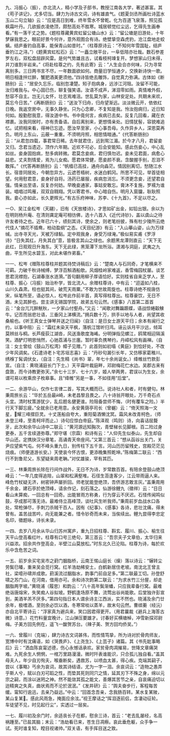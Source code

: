 <!-- { "loadSidebar": true } -->
九、冯振心（振），亦北流人，精小学及子部书，教授江南各大学，著述甚富。其《苟子讲记》，尤多切当。肆力为诗古文词，诗有雄直气。《题夏剑丞所画杜诗蓝水玉山二句立轴》云：“应是高日到难，终年雪水不曾乾。化为百道飞泉落，照见孤枫霜叶丹。几欲振衣凌绝顶，颇愁高处不胜寒。城居顿觉红尘远，乞得先生画奉看。”有一落干丈之势。《题柱尊藏黄宾虹留公塘山水》云：“留公塘是旧游处，十年梦寐我思之。眼前好景今何许，意外观图合有诗。绝壁挚空森虎豹，沧江盘地走蛟螭。结庐垂钓自高事，能保青山如昔时。”（柱尊原诗云：“不知何年雪国耻，结庐垂钓江之浔。”）《题黄宾虹松石》云：“一矗立敞平台，一阜低陪亦壮哉。数石参差罗左右，双松盘屈辟风雷。是何气势雄且古，试看枝柯竦复开。梦想家山归未得，并刀谁割半岩来。”《将赴柱尊之约，先有此寄》云：”人生会合亦何味，只为寻常离别多。三日两书言不尽，一年数面欲如何。商量旧学恒通夕，交换新诗快一歌。明日相逢拌烂醉，蟹肥酒美更须他。”四诗皆绝去雕饰，自觉真力弥满。古体如《断肠别》云：“居安久忘乐，临别忽凄楚。矧子抱病身，远涉江河阻。汝留不可能，汝归难我与。中心固已伤，聊复强笑语。汝语不成声，涕泪零如雨。真情难外假，愁容不自主。岂无儿女怀，壮志焉难沮。世乱莫为家，山林安足处。共期未来欢，莫忘今日苦。”《再断肠别》云：“送汝下归舟，归舟望渐远。淡淡微云开，依依红日晚。我返空房中，无事久静坐。只为心念卿，不复知是我。怜汝抱病归，近日知何如。殷勤慰我意，得汝道中书。书中竟何言，疾病已去矣。反复几回看，藏在衣襟裹。汝我同居时，亦有责备语。自后离别来，更想情亲处。旧情犹髻，容貌难追忆。试把相来看，得神已忘迹。愿汝早至家，小心事吾母。久作异乡人，深恩莫再负。明月上东山，云蔽一重重。不须明月照，相思情暗通。”《代答断肠别》云：“从君忽四载，事君常日稀。去年就君住，远到鸳江湄。於今才八月，君留妾又归。念君当遗迈，顶作六年期。近欢不可必，后会安能知。感此伤妾心，中心乱如丝。妾身固抱病，愁多病转微。君莫念妾病，君归慎勿迟。妾未见君面，病愈心益悲。丈夫割情爱，焉为儿女痴。愿君体常健，愿妾颜不衰。含酸握手别，忍泪不敢挥。”《代答再断肠别》云：“帆樯已高挂，通舟向淼茫。情因别离切，愁随江水长。宿昔同居处，今朝忽异方。云遮苍梧树，水迷白鹤冈。所思不可见，举首徒相望。何用慰君意，妾身好自将。汤药已屡服，疾病忽消忘。不须更念妾，还望君自强。情亲出至语，反复亦何妨。早晚妾通家，事姑安敢忘。膏沐不复施，罗襦为谁装。唱唱过鸣雁，双双自翱翔。凭以寄君书，中心暗自伤。明月入窗牖，耿耿照我。妾心亦如此，长久更辉光。”有古乐府神味，苏李、《十九首》，不足以尽之。

一○、吴江金松岑（天翮），旧有《天放楼诗》，才思如矿出金，如铅出银。余以为在明则杨升庵、在清则龚定庵可相彷佛，选十八首入《近代诗钞》，盖以虞山之待许友者待之也。近年已六十，绩刻其诗，使余之，则老笔纷披，殊有杜少陵所云绝代佳人“摘花不插鸯，柏动盈纲”之态。《天目纪游》有云：“入山摹山姿，山为万绿缄。出寺寻天光，天被万绿黏。定中观我身，身受万绿淹。”极似易实甫《罗浮诗》“日失其红，月失其白”意，皆极言其山之绿也。余题黑龙潭则直云：“天下无此红，日观观日升海东。天下无此绿，黑笼潭下龙所浴。潇湘与洞庭，武夷之九曲，平生所见水碧玉，对此未堪作弟畜。”

一一、松岑《赠陈柱尊柱并题其待焚诗稿后》云：“楚南人与石同奇，才笔横来不可羁。力破千秋诗械缚，梦浮百斛酒船欹。风烟桂岭家难返，香雪梅园杖屡。谈艺思君浣襟抱，石湖春涨水涟漪。”首句翻用柳子厚语恰好。实则桂省自来乏学人，至柱尊、振心（冯振）始治朴学，皆北流人。余赠柱尊诗，中有云：“迢遥如八桂，山川久森肃。柱也挺其间，破荒天雨粟。”不敢为世故周旋也。柱尊诗绝不规唐仿宋，纵笔所至，语必惊人，松岑此作前半首，真写得柱尊出。柱尊豪饮，无日不酒，未见其醉也。尝主讲无锡国学院，故弟五句云然。《感事》八首第二首首云：“金台兀兀醉觥秋，一夕家山付壑舟。”又云：“闻歌对舞蹁踬蝶，语战惊蜷觳觫牛。记否而翁悲壮语，三垂冈上涕横流。”拥兵数十万，拱手以地与人者，尚望其收桑榆也。《听王真女士弹琴并送之归闽》（自注：是日女士游天平归；余本有闽行之约，以事中阻）云：“霜红未染天平枫，落帆江馆听归鸿。诬云诉月平沙远，倾耳莫辨丝与桐。长芦瘦荻江湖沓，风送渔歌度海崤。分明弹指见螺江，鸥鹭相迎隔溪笑。酒酽灯明思悄然，心驰荔浦与兰廛。暂时辜负携琴约，丹嶂松风有画禅。（自注：女士曾绘《鼓山万松湾》幛子见赠。”）此首则如初塌《黄庭》到恰好处，不改少年风调矣。《石遣诗老卜宅苏垣志喜》云：“丹砂句漏引长年，又仿移家葛稚川。绣褓丁髯调伏女，（自注：先生精《尚书》翠，年七十余尚诞女。）绛帷丝竹款彭宣。（自注：黄晓浦庭长门下士。）天平霜叶裁庭畔，邓尉梅花伫水边。吴郡古来有盘敦，而今诗教更弥天。”余七十三岁、七十六岁，姬人举两男，君误以为生女，余谓可易以枚乘庶子枚皋事。且“绛帷”另是一事，不如径用“后堂”。

一二、余游华山，仅作七言律二首，写其大概而已。说诗社人和者，时有健句。林秉周旅长云：“华於五岳最崎，未老昌黎且畏之。八十诗翁开眼处，万千奇石点头宜。清时杖策游犹少，乱后题名健更谁。险阻备尝师不悔，（时有覆车之险。）半行天下脚忘疲。”全就余已老用意。永安黄荫亭司长（曾樾）云：“倚天照海一文星，耀三峰摺巨灵。十丈莲船自夸大，重阳菊酒懒沈冥。霜风未改青柯色，（师未登三峰，至青柯坪而止。）诗句应惊白帝庭。”陈泽观（鸣则）诗，向喜诘屈聱牙，此次和余华山诗中二联云：“黄河源远知胸次，青壁梯长见脚根。百二险过身更泰，五千言续道弥尊。”郑守堪（宗霖）和诗有云：“人仰先生似泰山，先生却自华山还。定携抉汉分章笔，高诵青天帝座间。”又第三首云：“想从函谷出关门，关尹应望紫气屯。何不峰头重九日，别传柱下五千言。河山历历留残史，宫殿茫茫见烧痕。（师便道游长安。）天使哀今怀古恨，更添晚集照乾坤。”陈梅第二联云：“西行不到鲁尼父，东望疑来周老聃。”对仗雄骏，罕有其匹。

一三、林秉周旅长除在行间作战外，无日不为诗，岁常数百首。有陪余登鼓山绝顶峰云：“一年几度得追陪，山翠和松满壑堆。石径生苔逢客少，江云带雨逼人来。峰危竹杖疑无济，树密钟声屡折回。师老犹能登绝顶，吾侪游志敢言灰。”盖秉周用千余金，建石亭於绝顶峰，请余作记，刻石落之。仙游徐鲤九（徵祥）云：“日日看山未算痴，一回总有一回奇。出能冒雨方称勇，行为穿云不厌迟。石怪传闻鸣似鼓，亭成那可落无诗。最难侍立高峰顶，谈吐风生听我师。”秉周前岁血战水口各处，常枪弹尽，手刺刀杀贼干百人。因有《纪事》、《感事》各诗，悲壮沈痛，得未曾有。盖苦战苦吟，向无能兼之者。惜令钞奇而未来，当俟续出。鲤九尝得李忠定名印，徵题咏，诗长未录。

一四、去岁八月余从华山归苏州寓庐，重九日招柱尊、斟玄、履川、振心、榆生往天平山登高看红叶。柱尊有口号三绝句，第三首云：“吾宗夫子文章伯，太华归来兴益浓。招余共作登高会，半壁江山莫放松。”时东北久已沦陷。柱尊为诗，每於欢乐中含危苦之词。

一五、前岁余买宅吴市之葑门胭脂桥，云南王惕山庭长（燥）落以诗云：“辗转尘劳鬓巳皤，重来吴会觅行窝。红羊浩劫稀安土，白鹤新居住老坡。南沈北王曾主社，梁噫孙啸并成歌。葑溪流过胭脂水，韵事门前自足多。”第二联最工切。孙登舒啸之苏门山，在河南，借用亦可。余和诗次韵第二联云：“为求水竹三分屋，却走胭脂两字坡。”黄晓浦（履思）和韵云：“八十高年鬓渐蟠，只应我辈备行窝。最难绝诣唐熔宋，失笑痴人谷拟坡。野鹤逢场原不舞，流莺出谷尚能歌。后堂独许彭宣到，美酒羊羔不厌多。”第四句指日本人谓余诗主江西派，实不然也。晓浦及余门廿余年，极嗜酒，至则余必饮以酒，冬寒常啖以蒸羊，故末句云然。曹缤蘅（经沅）亦自北平寄诗云：“浮家真为避兵来，笑口因君得更开。（用君曩裁《避兵上海答古微》诗意。）花竹料量宜晚计，江山弹压要雄才。讨春好买横塘棹，冲雪新探邓尉梅。子美方回先例在，遥飞一酸贺苏台。（辣子美、贺方回均侨吴。”）

一六、曾履川（克端），肆力诗古文词甚伟，而性情笃挚，所为诗对於骨肉师友，宽博中时有沈痛语，如《哭畏庐》、《上尧生》、《上芸子》诸篇。其《书先妣事略后》云：“洒血陈哀甯述德，伤心永憾话承欢。家贫骨肉凋摧易，世降文章痛哭难。九死余生人惘惘，一棺万里路漫漫。微时阡表谁能识，只合孤儿独自看。”盖其母夫人，年少自刃徇夫，喉垂断矣，遇救苏，以喷血太甚，得心疾。克端其嗣子，尝以《事略》丐余为哀词，故其诗结语，尤为一字一泪。余哀词云：“造物之愚弄乎斯人兮，赋以白刃可蹈之性，而垫其死则同穴之情，延其刃下不殊之身，绵以元宗之嗣，而涂以迷罔之神。然不能敛其孤之能文，善爆其苦节之亲，自哀痛迫切以迨精爽之失真，曲状焉而不沦於泯泯。”《发井研》云：“舆夫奋步行，客程每苦缓。甯知行逾迅，去亲乃益远。”中云：“回首念吾亲，念我肠百转。某水复某陂，某山复某。感此风雨急，掩面应余泫。”视王摩诘之“挥泪逐前侣，含凄动征轮。车徒望不见，时见起行尘”，实透过一层矣。

一七、履川初及余门时，余适丧长子在都，慰余三诗，首云：“老去乱屡经，名高祸踵至。”已盐其脑；末云：“浩劫看已来，苍生日凋瘵。哀此垂危躯，众手争一试。死时谁复知，瞠目视诸帅。”双关语，有手挥目送之致。

